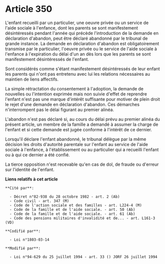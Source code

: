 # Article 350

L'enfant recueilli par un particulier, une oeuvre privée ou un service de l'aide sociale à l'enfance, dont les parents se
sont manifestement désintéressés pendant l'année qui précède l'introduction de la demande en déclaration d'abandon, peut être
déclaré abandonné par le tribunal de grande instance. La demande en déclaration d'abandon est obligatoirement transmise par
le particulier, l'oeuvre privée ou le service de l'aide sociale à l'enfance à l'expiration du délai d'un an dès lors que les
parents se sont manifestement désintéressés de l'enfant.

Sont considérés comme s'étant manifestement désintéressés de leur enfant les parents qui n'ont pas entretenu avec lui les
relations nécessaires au maintien de liens affectifs.

La simple rétractation du consentement à l'adoption, la demande de nouvelles ou l'intention exprimée mais non suivie d'effet
de reprendre l'enfant n'est pas une marque d'intérêt suffisante pour motiver de plein droit le rejet d'une demande en
déclaration d'abandon. Ces démarches n'interrompent pas le délai figurant au premier alinéa.

L'abandon n'est pas déclaré si, au cours du délai prévu au premier alinéa du présent article, un membre de la famille a
demandé à assumer la charge de l'enfant et si cette demande est jugée conforme à l'intérêt de ce dernier.

Lorsqu'il déclare l'enfant abandonné, le tribunal délègue par la même décision les droits d'autorité parentale sur l'enfant
au service de l'aide sociale à l'enfance, à l'établissement ou au particulier qui a recueilli l'enfant ou à qui ce dernier a
été confié.

La tierce opposition n'est recevable qu'en cas de dol, de fraude ou d'erreur sur l'identité de l'enfant.

**Liens relatifs à cet article**

	**Cité par**:

	  - Décret n°82-938 du 28 octobre 1982 - art. 2 (Ab)
	  - Code civil - art. 347 (M)
	  - Code de l'action sociale et des familles - art. L224-4 (M)
	  - Code de la famille et de l'aide sociale. - art. 50 (Ab)
	  - Code de la famille et de l'aide sociale. - art. 61 (Ab)
	  - Code des pensions militaires d'invalidité et de... - art. L161-3 (VD)

	**Codifié par**:

	  - Loi n°1803-03-14

	**Modifié par**:

	  - Loi n°94-629 du 25 juillet 1994 - art. 33 () JORF 26 juillet 1994

